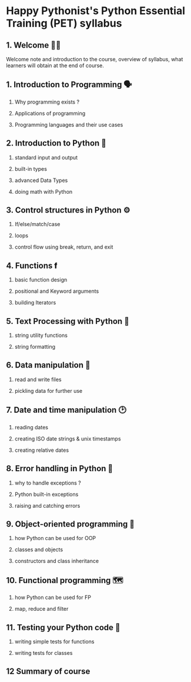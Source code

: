 # Happy Pythonist's Python Essential Training (PET) syllabus

## 1. Welcome 🙏🏼
Welcome note and introduction to the course, overview of syllabus, what learners will obtain at the end of course.

## 1. Introduction to Programming 🗣️
1. Why programming exists ?

2. Applications of programming

3. Programming languages and their use cases

## 2. Introduction to Python 🐍
1. standard input and output

2. built-in types

3. advanced Data Types

4. doing math with Python

## 3. Control structures in Python ⚙️
1. If/else/match/case

2. loops

3. control flow using break, return, and exit

## 4. Functions 𝐟
1. basic function design

2. positional and Keyword arguments

3. building Iterators

## 5. Text Processing with Python 📗
1. string utility functions

2. string formatting

## 6. Data manipulation  📀
1. read and write files

2. pickling data for further use

## 7. Date and time manipulation 🕑
1. reading dates

2. creating ISO date strings & unix timestamps

3. creating relative dates

## 8. Error handling in Python 🐞
1. why to handle exceptions ?

2. Python built-in exceptions

3. raising and catching errors

## 9. Object-oriented programming 🧩
1. how Python can be used for OOP

2. classes and objects

3. constructors and class inheritance
## 10. Functional programming 🗺️

1. how Python can be used for FP

2. map, reduce and filter

## 11. Testing your Python code 🧪
1. writing simple tests for functions

2. writing tests for classes

## 12 Summary of course
